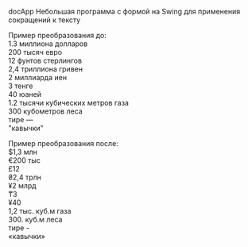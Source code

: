 docApp
Небольшая программа с формой на Swing для применения сокращений к тексту  

Пример преобразования до:  
1.3 миллиона долларов  
200 тысяч евро  
 12  фунтов  стерлингов  
2,4 триллиона гривен  
2 миллиарда иен  
3 тенге  
40 юаней  
1.2 тысячи кубических метров газа  
300 кубометров леса  
тире —  
"кавычки"   

Пример преобразования после:  
$1,3 млн  
€200 тыс  
 £12  
₴2,4 трлн  
¥2 млрд  
₸3  
¥40  
1,2 тыс. куб.м газа  
300. куб.м леса  
тире -  
«кавычки»   
